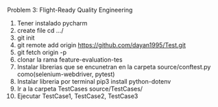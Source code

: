 Problem 3: Flight-Ready Quality Engineering
1. Tener instalado pycharm
2. create file cd .../
2. git init
4. git remote add origin https://github.com/dayan1995/Test.git
5. git fetch origin -p
6. clonar la rama feature-evaluation-tes
7. Instalar librerias que se encunetran en la carpeta source/conftest.py como(selenium-webdriver, pytest)
8. Instalar libreria por terminal pip3 install python-dotenv
9. Ir a la carpeta TestCases source/TestCases/
10. Ejecutar TestCase1, TestCase2, TestCase3


